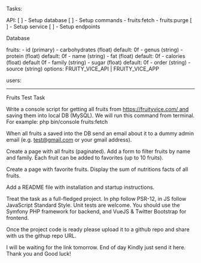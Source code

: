Tasks:

API:
[ ] - Setup database
[ ] - Setup commands
    - fruits:fetch
    - fruits:purge
[ ] - Setup service
[ ] - Setup endpoints

Database

fruits:
    - id (primary)
    - carbohydrates (float) default: 0f
    - genus (string)
    - protein (float) default: 0f
    - name (string)
    - fat (float) default: 0f
    - calories (float) default 0f
    - family (string)
    - sugar (float) default: 0f
    - order (string)
    - source (string) options: FRUITY_VICE_API | FRUITY_VICE_APP

users:
    


------
Fruits Test Task

Write a console script for getting all fruits from https://fruityvice.com/ and saving them into local DB (MySQL). We will run this command from terminal.
For example:
php bin/console fruits:fetch

When all fruits a saved into the DB send an email about it to a dummy admin email (e.g. test@gmail.com or your gmail address).

Create a page with all fruits (paginated). Add a form to filter fruits by name and family. Each fruit can be added to favorites (up to 10 fruits).

Create a page with favorite fruits. Display the sum of nutritions facts of all fruits.

Add a README file with installation and startup instructions.

Treat the task as a full-fledged project. In php follow PSR-12, in JS follow JavaScript Standard Style. Unit tests are welcome. You should use the Symfony PHP framework for backend, and VueJS & Twitter Bootstrap for frontend.

Once the project code is ready please upload it to a github repo and share with us the githup repo URL.

I will be waiting for the link tomorrow. End of day Kindly just send it here. Thank you and Good luck!
    

